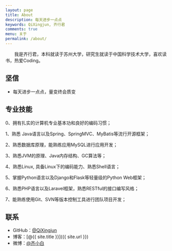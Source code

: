 ```yaml
---
layout: page
title: About
description: 每天进步一点点
keywords: QiXingjun, 齐行君
comments: true
menu: 关于
permalink: /about/
---
```


　　我是齐行君，本科就读于苏州大学，研究生就读于中国科学技术大学，喜欢读书，热爱Coding。

## 坚信

* 每天进步一点点，量变终会质变

## 专业技能

0、拥有扎实的计算机专业基本功和良好的编码习惯；

1、熟悉 Java语言以及Spring、SpringMVC、MyBatis等流行开源框架；

2、熟悉数据库原理，能熟练应用MySQL进行应用开发；

3、熟悉JVM的原理、Java内存结构、GC算法等；

4、熟悉Linux, 具备Linux下的编码能力、熟悉Shell语言；

5、掌握Python语言以及Django和Flask等轻量级的Python Web框架；

6、熟悉PHP语言以及Laravel框架，熟悉RESTful的接口编写风格；

7、能熟练使用Git、SVN等版本控制工具进行团队项目开发；


## 联系

* GitHub：[@QiXingjun](https://github.com/QiXingjun)
* 博客：[@{{ site.title }}]({{ site.url }})
* 微博：[@齐小白](http://weibo.com/henry2to2)



